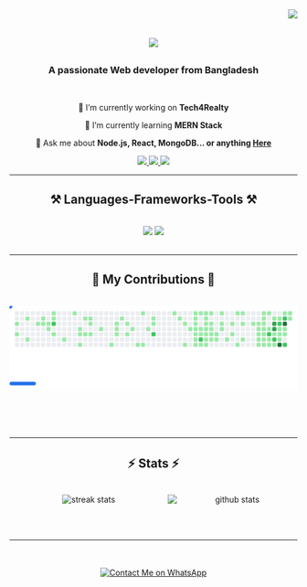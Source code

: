 <img align="right" src="https://visitor-badge.laobi.icu/badge?page_id=alvee3120.alvee3120" />

<h1 align="center">
    <img src="https://readme-typing-svg.herokuapp.com/?font=Righteous&size=35&center=true&vCenter=true&width=500&height=70&duration=4000&lines=Hi+There!+👋;+I'm+Alvee!;" />
</h1>

<h3 align="center">A passionate Web developer from Bangladesh </h3>

<br/>

<div align="center">
 
 🔭 I’m currently working on **Tech4Realty**
 
 🌱 I’m currently learning **MERN Stack**

💬 Ask me about **Node.js, React, MongoDB... or anything [Here](https://github.com/Alvee3120/alvee3120/issues)**




 </div>
 
<div align="center"> 
  <a href="mailto:fazlah.alvee20@gmail.com">
    <img src="https://img.shields.io/badge/Gmail-333333?style=for-the-badge&logo=gmail&logoColor=red" />
  </a>
  <a href="https://www.linkedin.com/in/md-fazlah-karim-alvee-aab19427a/" target="_blank">
    <img src="https://img.shields.io/badge/LinkedIn-0077B5?style=for-the-badge&logo=linkedin&logoColor=white" target="_blank" />
  </a>
  <a href="https://alvee.sagafootwear.com/" target="_blank">
     <img src="https://img.shields.io/badge/Portfolio-FF5722?style=for-the-badge&logo=todoist&logoColor=white" target="_blank" /> <!-- sqlite, safari, google-chrome are other good icon options -->
  </a>
</div>

 <hr/>
 
<h2 align="center">⚒️ Languages-Frameworks-Tools ⚒️</h2>
<br/>
<div align="center">
    <img src="https://skillicons.dev/icons?i=react,bootstrap,html,css,vscode,github,figma,tailwind,xd" />
    <img src="https://skillicons.dev/icons?i=python,javascript,cs,c,cpp,java,mysql" /><br>
</div>

<br/>
<hr/>

<div align="center">
   
  <h2>🐍 My Contributions 🐍</h2>
  <br>
    
 <picture>
  <source
    media="(prefers-color-scheme: dark)"
    srcset="images/breakout-dark.svg"
  />
  <source
    media="(prefers-color-scheme: light)"
    srcset="images/breakout-light.svg"
  />
  <img alt="Breakout Game" src="images/breakout-light.svg" />
</picture>
 
  
  <br/><br/><br/>
</div>

<hr/>

<h2 align="center">⚡ Stats ⚡</h2>
<br>
<div align=center>
  
<img src="https://github-readme-stats.vercel.app/api?username=alvee3120&show_icons=true&theme=radical" alt="github stats" width="45%" align="right"/>

  <img width=390 src="https://github-readme-stats.vercel.app/api/top-langs/?username=Alvee3120&layout=compact" alt="streak stats"/>
  
  <br/>
  
</div>

<br/><br/>

<hr/>

<br/>
<br/>

<div align="center">

  <a href="https://wa.me/8801642874989" target="_blank">
    <img src="https://img.shields.io/badge/Contact_Me_on_WhatsApp-25D366?style=for-the-badge&logo=whatsapp&logoColor=white" alt="Contact Me on WhatsApp"/>
  </a>

</div>

<br/>





<br/>
